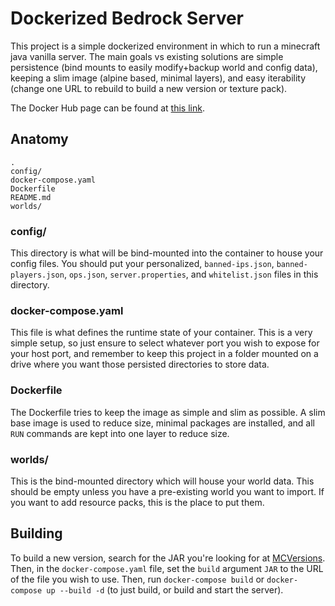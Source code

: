 # Dockerized Bedrock Server
This project is a simple dockerized environment in which to run a minecraft java vanilla server. The main goals vs existing solutions are simple persistence (bind mounts to easily modify+backup world and config data), keeping a slim image (alpine based, minimal layers), and easy iterability (change one URL to rebuild to build a new version or texture pack).

The Docker Hub page can be found at [this link](https://hub.docker.com/repository/docker/tarfeef101/mc_java_vanilla).

## Anatomy
```
.
config/
docker-compose.yaml
Dockerfile
README.md
worlds/
```
### config/
This directory is what will be bind-mounted into the container to house your config files. You should put your personalized, `banned-ips.json`, `banned-players.json`, `ops.json`, `server.properties`, and `whitelist.json` files in this directory.

### docker-compose.yaml
This file is what defines the runtime state of your container. This is a very simple setup, so just ensure to  select whatever port you wish to expose for your host port, and remember to keep this project in a folder mounted on a drive where you want those persisted directories to store data.

### Dockerfile
The Dockerfile tries to keep the image as simple and slim as possible. A slim base image is used to reduce size, minimal packages are installed, and all `RUN` commands are kept into one layer to reduce size.

### worlds/
This is the bind-mounted directory which will house your world data. This should be empty unless you have a pre-existing world you want to import. If you want to add resource packs, this is the place to put them.

## Building
To build a new version, search for the JAR you're looking for at [MCVersions](https://mcversions.net/). Then, in the `docker-compose.yaml` file, set the `build` argument `JAR` to the URL of the file you wish to use. Then, run `docker-compose build` or `docker-compose up --build -d` (to just build, or build and start the server).
